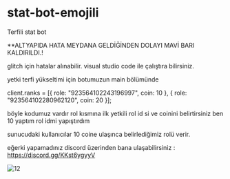 # stat-bot-emojili
Terfili stat bot

**ALTYAPIDA HATA MEYDANA GELDİĞİNDEN DOLAYI MAVİ BARI KALDIRILDI.!

glitch için hatalar alınabilir. visual studio code ile çalıştıra bilirsiniz.

yetki terfi yükseltimi için botumuzun main bölümünde 

client.ranks = [{ role: "923564102243196997", coin: 10 }, { role: "923564102280962120", coin: 20 }];

böyle kodumuz vardır rol kısmına ilk yetkili rol id si ve coinini belirtirsiniz ben 10 yaptım rol idmi yapıştırdım

sunucudaki kullanıcılar 10 coine ulaşınca belirlediğimiz rolü verir.

eğerki yapamadınız discord üzerinden bana ulaşabilirsiniz :   https://discord.gg/KKst6ygyyV
  
![12](https://user-images.githubusercontent.com/73904744/166070271-a6576d4f-c8e8-4d7d-8b54-65592d142e70.PNG)

